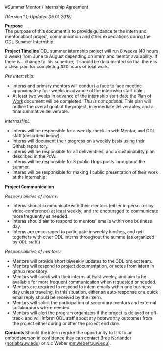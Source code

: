 #Summer Mentor / Internship Agreement

*(Version 1.1; Updated 05.01.2018)*

**Purpose**   
The purpose of this document is to provide guidance to the intern and mentor about project, communication and other expectations during the ODL Summer Internship.

**Project Timeline**
ODL summer internship project will run 8 weeks (40 hours a week) from June to August depending on intern and mentor availability. If there is a change to this schedule, it should be documented so that there is a clear plan for completing 320 hours of total work.

*Pre Internship:*
- Interns and primary mentors will conduct a face to face meeting approximately four weeks in advance of the internship start date.
- At least two weeks in advance of the internship start date the [Plan of Work](https://github.com/OpenDataLiteracy/InternshipTemplate/blob/master/PlanOfWork.md) document will be completed. *This is not optional.* This plan will outline the overall goal of the project, intermediate deliverables, and a final summative deliverable.

*InternsshipL*
- Interns will be responsible for a weekly check-in with Mentor, and ODL staff (described below).
- Interns will document their progress on a weekly basis using their Github repository. 
- Interns will be responsible for all deliverables, and a sustainability plan described in the PoW.
- Interns will be responsible for 3 public blogs posts throughout the summer.
- Interns will be responsible for making 1 public presentation of their work at the internship. 

**Project Communication**

*Responsibilities of interns:*
- Interns should communicate with their mentors (either in person or by video-conference) at least weekly, and are encouraged to communicate more frequently as needed.
- Interns should aim to respond to mentors’ emails within one business day.  
- Interns are encouraged to participate in weekly lunches, and get-togethers with other ODL interns throughout the summe (as organized by ODL staff.)  

*Responsibilities of mentors:*
- Mentors will provide short biweekly updates to the ODL project team.  
- Mentors will respond to project documentation, or notes from intern in github repository.
- Mentors will speak with their interns at least weekly, and aim to be available for more frequent communication when requested or needed.
- Mentors are required to respond to intern emails within one business day unless traveling.  In this situation, either an auto-response or a quick email reply should be received by the intern.
- Mentors will solicit the participation of secondary mentors and external collaborators where needed.
- Mentors will alert the program organizers if the project is delayed or off-track, and will inform ODL staff about any noteworthy outcomes from the project either during or after the project end date.

**Contacts**
Should the intern require the opportunity to talk to an ombudsperson in confidence they can contact Bree Norlander (norlab@uw.edu) or Nic Weber (nmweber@uw.edu).
